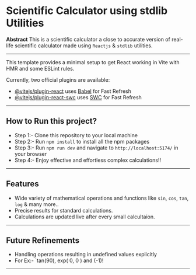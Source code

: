 # Scientific Calculator using stdlib Utilities

**Abstract**
This is a scientific calculator a close to accurate version of real-life scientific calculator made using `Reactjs` & `stdlib` utilities.

---

This template provides a minimal setup to get React working in Vite with HMR and some ESLint rules.

Currently, two official plugins are available:

- [@vitejs/plugin-react](https://github.com/vitejs/vite-plugin-react/blob/main/packages/plugin-react/README.md) uses [Babel](https://babeljs.io/) for Fast Refresh
- [@vitejs/plugin-react-swc](https://github.com/vitejs/vite-plugin-react-swc) uses [SWC](https://swc.rs/) for Fast Refresh

---

## How to Run this project?

- Step 1:- Clone this repository to your local machine
- Step 2:- Run ```npm install``` to install all the npm packages
- Step 3:- Run ```npm run dev``` and navigate to `http://localhost:5174/` in your browser
- Step 4:- Enjoy effective and effortless complex calculations!!

---

## Features

- Wide variety of mathematical operations and functions like `sin`, `cos`, `tan`, `log` & many more..
- Precise results for standard calculations.
- Calculations are updated live after every small calcultaion.

---

## Future Refinements

- Handling operations resulting in undefined values explicitly
- For Ex:- `tan(90), exp( 0, 0 ) and (-1)!

---
